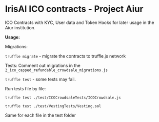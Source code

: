# IrisAI ICO contracts - Project Aiur

ICO Contracts with KYC, User data and Token Hooks for later usage in the Aiur institution.


**Usage:**

Migrations:

`truffle migrate` - migrate the contracts to truffle.js network

Tests: Comment out migrations in the `2_ico_capped_refundable_crowdsale_migrations.js`

`truffle test` - some tests may fail. 

Run tests file by file:

`truffle test ./test/ICOCrowdsaleTests/ICOCrowdsale.js`

`truffle test ./test/VestingTests/Vesting.sol`

Same for each file in the test folder